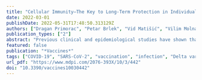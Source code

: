 ```yaml
---
title: "Cellular Immunity—The Key to Long-Term Protection in Individuals Recovered from SARS-CoV-2 and after Vaccination"
date: 2022-03-01
publishDate: 2022-05-31T17:48:50.313129Z
authors: ["Dragan Primorac", "Petar Brlek", "Vid Matišić", "Vilim Molnar", "Kristijan Vrdoljak", "Renata Zadro", "Marijo Parčina"]
publication_types: ["2"]
abstract: "Previous clinical and epidemiological studies have shown that over time antibody titers decrease, and they do not provide long-term mucosa protection against SARS-CoV-2 infection. Additionally, the increase in breakthrough infections that occur more frequently in the vaccinated than in the study participants with previous SARS-CoV-2 infection has recently become a priority public health concern. We measured the amount of interferon-gamma (Quan-T-Cell ELISA) and the level of antibodies (Anti-SARS-CoV-2 QuantiVac ELISA IgG) in the blood of the same patients simultaneously to compare cellular and humoral immunity. A total of 200 study participants (before Omicron variant appearance) were divided into four groups whose levels of cellular and humoral immunity we compared: study participants previously infected with SARS-CoV-2 (group 1); study participants vaccinated with EMA-approved vaccines (group 2); study participants previously infected with SARS-CoV-2, and vaccination history (group 3); and study participants without a history of SARS-CoV-2 infection or vaccination (group 4). Our results showed that study participants who received one of the EMA-approved vaccines and who recovered from COVID-19 (group 3) had significantly higher levels of cellular immunity and antibody titers in comparison with groups 1 and 2. Additionally, we have noticed that the study participants previously infected with SARS-CoV-2 and the study participants vaccinated with EMA-approved vaccines had a long-lasting cellular immunity. Furthermore, antibody levels showed a negative correlation with time since the last contact with a viral antigen, while cellular immunity within 20 months showed as long-term protection. Moreover, out of 200 study participants, only 1 study participant who recovered from COVID-19 (0.5%) was re-infected, while a total of 6 study participants (3%) were infected with SARS-CoV-2 after receiving the vaccine. This study suggests that cellular immunity—unlike humoral immunity, thanks to memory T cells—represents long-term protection in individuals recovered from SARS-CoV-2 and after vaccination."
featured: false
publication: "*Vaccines*"
tags: ["COVID-19", "SARS-CoV-2", "vaccination", "infection", "Delta variant", "breakthrough infection", "cellular immunity", "humoral immunity", "Omicron variant"]
url_pdf: "https://www.mdpi.com/2076-393X/10/3/442"
doi: "10.3390/vaccines10030442"
---
```


